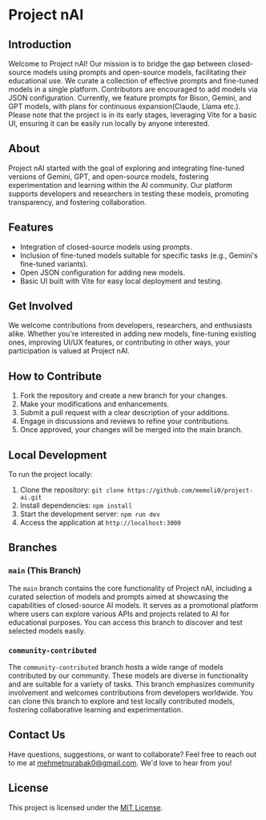 # Project nAI

## Introduction
Welcome to Project nAI! Our mission is to bridge the gap between closed-source models using prompts and open-source models, facilitating their educational use. We curate a collection of effective prompts and fine-tuned models in a single platform. Contributors are encouraged to add models via JSON configuration. Currently, we feature prompts for Bison, Gemini, and GPT models, with plans for continuous expansion(Claude, Llama etc.). Please note that the project is in its early stages, leveraging Vite for a basic UI, ensuring it can be easily run locally by anyone interested.

## About
Project nAI started with the goal of exploring and integrating fine-tuned versions of Gemini, GPT, and open-source models, fostering experimentation and learning within the AI community. Our platform supports developers and researchers in testing these models, promoting transparency, and fostering collaboration.

## Features
- Integration of closed-source models using prompts.
- Inclusion of fine-tuned models suitable for specific tasks (e.g., Gemini's fine-tuned variants).
- Open JSON configuration for adding new models.
- Basic UI built with Vite for easy local deployment and testing.

## Get Involved
We welcome contributions from developers, researchers, and enthusiasts alike. Whether you're interested in adding new models, fine-tuning existing ones, improving UI/UX features, or contributing in other ways, your participation is valued at Project nAI.

## How to Contribute
1. Fork the repository and create a new branch for your changes.
3. Make your modifications and enhancements.
4. Submit a pull request with a clear description of your additions.
5. Engage in discussions and reviews to refine your contributions.
6. Once approved, your changes will be merged into the main branch.

## Local Development
To run the project locally:
1. Clone the repository: `git clone https://github.com/memoli0/project-ai.git`
2. Install dependencies: `npm install`
3. Start the development server: `npm run dev`
4. Access the application at `http://localhost:3000`

## Branches

### `main` (This Branch)
The `main` branch contains the core functionality of Project nAI, including a curated selection of models and prompts aimed at showcasing the capabilities of closed-source AI models. It serves as a promotional platform where users can explore various APIs and projects related to AI for educational purposes. You can access this branch to discover and test selected models easily.

### `community-contributed`
The `community-contributed` branch hosts a wide range of models contributed by our community. These models are diverse in functionality and are suitable for a variety of tasks. This branch emphasizes community involvement and welcomes contributions from developers worldwide. You can clone this branch to explore and test locally contributed models, fostering collaborative learning and experimentation.


## Contact Us
Have questions, suggestions, or want to collaborate? Feel free to reach out to me at [mehmetnurabak0@gmail.com](mailto:mehmetnurabak0@gmail.com). We'd love to hear from you!

## License
This project is licensed under the [MIT License](LICENSE).
